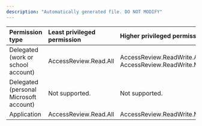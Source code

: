 ```yaml
---
description: "Automatically generated file. DO NOT MODIFY"
---
```


|Permission type|Least privileged permission|Higher privileged permissions|
|:---|:---|:---|
|Delegated (work or school account)|AccessReview.Read.All|AccessReview.ReadWrite.All, AccessReview.ReadWrite.Membership|
|Delegated (personal Microsoft account)|Not supported.|Not supported.|
|Application|AccessReview.Read.All|AccessReview.ReadWrite.Membership|

